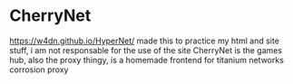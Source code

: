 # CherryNet
https://w4dn.github.io/HyperNet/
made this to practice my html and site stuff, i am not responsable for the use of the site
CherryNet is the games hub, 
also the proxy thingy, is a homemade frontend for titanium networks corrosion proxy

